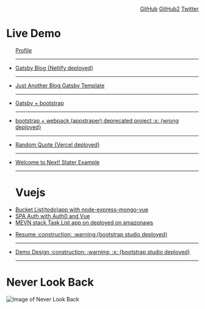 
<p align="right">
	<a href="https://github.com/cds">GitHub</a>
	<a href="https://github.com/csangale">GitHub2</a>
	<a href="https://twitter.com/c_sangale">Twitter</a>
</p>
<h1>Live Demo</h1>
<div align="left">
	<ul>
	<a href="https://cds.github.io/">Profile</a>
		<hr>
		<li>
		<a href="https://codeio.netlify.app">Gatsby Blog {Netlify deployed}</a>
		</li>
		<hr>
		<li>
		<a href="https://chandrakantsangale.netlify.app">Just Another Blog Gatsby Template </a>
		</li>
		<hr>
		<li>
		<a href="https://codeiotech.netlify.app/">Gatsby + bootstrap </a>
		</li>
		<hr>
		<li>
		<a href="https://appstrapper.netlify.app/examples/blog/">bootstrap + webpack (appstraper) deprecated project  :x: {wrong deployed}</a>
		</li>
		<hr>
		<li>
		<a href="https://nextapitest.csangale.now.sh/">Random Quote {Vercel deployed}</a>
		</li>
		<hr>
		<li>
		<a href="https://nextjs.csangale.now.sh//">Welcome to Next! Stater Example</a>
		</li>
		<hr>
	</ul>
	<ul>
		<h1> Vuejs</h1>
		<li>
			<a href="https://node-express-vue-mongo.herokuapp.com/">Bucket List(todo)app with node-express-mongo-vue</a>
		</li>
		<li>
			<a href="https://vuejs-login-auth.netlify.app/">SPA Auth with Auth0 and Vue</a>
		</li>
		<li>
			<a href="http://ec2-3-15-153-4.us-east-2.compute.amazonaws.com:3000/">MEVN stack Task List app on deployed on amazonaws</a>
		</li>
	</ul>
	<ul>
		<li>
			<a href="https://csangale.bss.design/">Resume  :construction: :warning:{bootstrap studio deployed}</a>
		</li>
		<hr>
		<li><a href="https://cds.bss.design/">Demo Design :construction:  :warning: :x: {bootstrap studio deployed}</a>
		</li>
		<hr>
	</ul>
</div>

# Never Look Back

![Image of Never Look Back](https://avatars2.githubusercontent.com/u/31181223)
